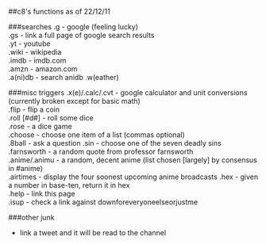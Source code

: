 ##c8's functions as of 22/12/11

###searches
.g - google (feeling lucky)  
.gs - link a full page of google search results  
.yt - youtube  
.wiki - wikipedia  
.imdb - imdb.com  
.amzn - amazon.com  
.a(ni)db - search anidb
.w(eather)  

###misc triggers
.x(e)/.calc/.cvt - google calculator and unit conversions (currently broken except for basic math)  
.flip - flip a coin  
.roll [#d#] - roll some dice  
.rose - a dice game  
.choose - choose one item of a list (commas optional)  
.8ball - ask a question
.sin - choose one of the seven deadly sins  
.farnsworth - a random quote from professor farnsworth  
.anime/.animu - a random, decent anime (list chosen [largely] by consensus in #anime)  
.airtimes - display the four soonest upcoming anime broadcasts
.hex - given a number in base-ten, return it in hex  
.help - link this page  
.isup - check a link against downforeveryoneelseorjustme

###other junk
- link a tweet and it will be read to the channel